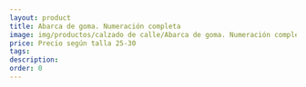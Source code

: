 ```yaml
---
layout: product
title: Abarca de goma. Numeración completa
image: img/productos/calzado de calle/Abarca de goma. Numeración completa=Precio según talla 25-30.webp
price: Precio según talla 25-30
tags: 
description: 
order: 0
---
```

